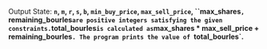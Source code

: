 Output State: **`n`, `m`, `r`, `s`, `b`, `min_buy_price`, `max_sell_price`, ``max_shares`, `remaining_bourles` are positive integers satisfying the given constraints. `total_bourles` is calculated as `max_shares * max_sell_price + remaining_bourles`. The program prints the value of `total_bourles`.**